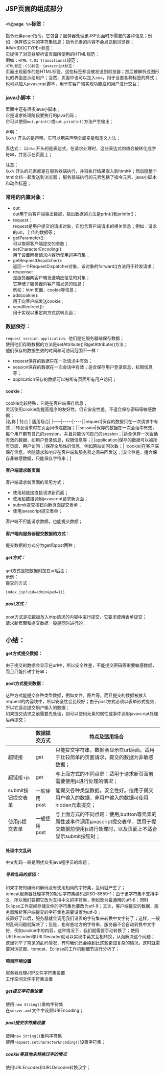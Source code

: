 
## JSP页面的组成部分
### `<%@page %>`标签：   
指令元素page指令，它包含了服务器处理该JSP页面时所需要的各种信息；例如：保存该文件的字符集信息；指令元素的内容不会发送到浏览器；   
###<!DOCTYPE>标签：   
它提供了浏览器解析该页面所使用的HTML规范；   
例如：`HTML 4.01 Transitional`规范；   
`HTML标签：CSS标签：javascript标签：`   
页面出现最多的是HTML标签，这些标签都会被发送到浏览器；然后被解析成图形化的界面显示给用户；当然，页面中也可以加入css，用于设置各种标签的样式；也可以加入javascript脚本，用于在客户端实现功能或和用户进行交互；   
### java小脚本： 
页面中还有很多java小脚本；  
它是请求处理阶段要执行的java代码；   
它可以使用`out.print()`或`out.println()`方法产生输出；   

声明：    
以`<%!` 开头的是声明，它可以用来声明全局变量和定义方法；  

表达式：
以`<%=` 开头的是表达式，在请求处理时，这些表达式的值会被转化成字符串，并显示在页面上；   

注意：    
以`<%` 开头的元素都是在服务器端执行，并将执行结果嵌入到html中；然后随整个html文档一起发送到浏览器；
服务器端执行的元素包括了指令元素、java小脚本和动作标签；   


### 常用的内置对象：  
- out:    
out用于向客户端输出数据，输出数据的方法是print()和println()；   
- request：    
request是用户提交的请求对象，它包含客户端请求的相关信息；例如：请求的url，上传的数据等；  
- getParameter():   
可以取得客户端提交的参数；   
- setCharacterEncoding():   
用于设置解析请求内容所使用的字符集；   
- getRequestDispatcher():   
返回一个RequestDispatcher对象，该对象的forward()方法用于转发请求；   
- response:   
是服务器向客户端发送响应信息的对象；   
它存储了服务器向客户端发送的信息；   
例如：html页面，cookie等信息；   
- addcookie():   
用于向客户端发送cookie；   
- sendRedirect():   
用于实现以重定向方式跳转页面；  


### 数据保存：
`request session application，`他们是在服务器端保存数据；   
使用他们存取数据的方法是setAttribute()和getAttribute()方法；    
他们保存的数据生效的时间和可访问范围不一样：      
- request保存的数据只在一次请求中有效；   
- session保存的数据在一次会话中有效；适合保存用户登录信息，权限信息等；   
- application保存的数据可以被所有页面所有用户访问；    
####  cookie：
cookie比较特殊，它是在客户端保存信息；   
灵活使用cookie能提高程序的友好性，但它安全性差，不适合保存密码等敏感数据；     
|名称 |         特点 |          适用场合|
|----|-----|----|
|request|保存的数据只在一次请求中有效；|转发请求时在页面间传递数据；|
|session|保存的数据在一次会话中有效，每个用户都有自己的session，并且只能访问自己的session；|适合保存一次会话有效的数据，如用户登录信息，权限信息等；|
|application|保存的数据可以被所有页面、用户访问；|保存全局性的信息，例如网站访问次数；|
|cookie|在客户端保存信息，会随请求和响应在客户端和服务器之间来回发送；|安全性差，适合保存非敏感数据，只能保存字符串；|


#### 客户端请求新页面
客户端请求新页面的常用方式：
- 使用超链接直接请求新页面；  
- 使用超链接调用javascript请求新页面；  
- submit提交按钮向新页面提交表单；  
- 使用javascript提交表单；    

客户端不但能请求数据，也能提交数据；   
#### 客户端向服务器提交数据的方式：   
提交数据的方式分为get和post两种；
##### get方式：
get方式是把数据附加在url后面；   
示例：   
提交的方式：  
```
index.jsp?uid=admin&pwd=111
```
##### post方式：  
post方式是把数据放入http请求的内容中进行提交，它要求使用表单提交；   
请求新页面和提交数据一般是同时进行的；    


## 小结：
#### get方式提交数据：   
由于提交的数据会显示在url中，所以安全性差，不能提交密码等重要敏感数据，而且只能传递字符串；  
#### post方式提交数据： 
这种方式能提交各种类型数据，例如文件，图片等，而且提交的数据被放入request的内容块中，所以安全性会比较好；由于post方式必须以表单形式提交，所以它适合提交用户输入的数据；    
如果提交请求之前需要先处理，则可以使用元素的属性或事件调用javascript处理后再提交；   

| &nbsp;     |   数据提交方式    |  特点及适用场合|
|-----|-----|----|
|超链接 |  get|只能提交字符串，数据会显示在url后面。适用于比较简单的页面请求，提交的数据为非敏感数据；|
|超链接+js|     get|与上面方式的不同点是：适用于请求新页面前需要使用js进行处理的情况；|
|submit按钮提交表单|一般使用post|能提交各种类型数据，安全性好。适用于提交用户输入的数据，非用户输入的数据可使用hidden元素提交；|
|使用js提交表单 |    一般使用post|与上面方式的不同点是：使用<a>,buttton等元素的属性或事件调用javascript提交表单，适用于提交数据前使用js进行处理时，以及页面上不适合显示submit按钮时；|


#### 处理中文乱码
中文乱码一直是困扰众多java程序员的难题；   
##### 导致乱码的原因：
如果字符的编码和解码没有使用相同的字符集，乱码就产生了；   
tomcat服务器处理字符的默认字符集编码是ISO-8859-1；由于该字符集不支持中文，所以我们要把它改为支持中文的字符集，例如改为最通用的utf-8；同时Eclipse工作空间存储文件的字符集也要改为utf-8；其次，客户端提交的数据，服务器解析客户端提交的字符集也需要设置为utf-8；    
设置好了以后，服务器就会调用我们设置的字符集来转换中文字符了；这样，一般的乱码问题就解决了；但是，也有些地方的字符串，服务器不会自动转换中文字符，例如cookie中的内容，这种情况下，我们就需要手动转换了；使用URLEncoder和URLDecoder就可以实现中英文互相转换，从而解决这个问题；   
这里列举了常见的乱码情况，有时我们还会碰到比这些更加复杂的情况，这时就需要对浏览器、tomcat、Eclipse的工作机制细节进行分析了；   
#### 项目环境设置        
服务器处理JSP文件字符集设置  
工作空间文件字符集设置   

##### get提交字符集设置  
使用 `new String()`重构字符集   
在`server.xml`文件中设置URIEncoding；

##### post提交字符集设置
使用`new String()`重构字符集   
使用`request.setCharacterEncoding()`设置字符集；

##### cookie等其他未转换汉字的情况
使用URLEncoder和URLDecoder转换汉字；